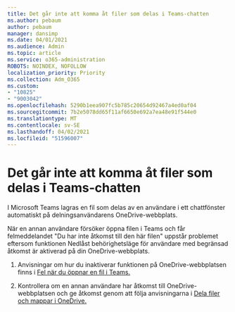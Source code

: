 ```yaml
---
title: Det går inte att komma åt filer som delas i Teams-chatten
ms.author: pebaum
author: pebaum
manager: dansimp
ms.date: 04/01/2021
ms.audience: Admin
ms.topic: article
ms.service: o365-administration
ROBOTS: NOINDEX, NOFOLLOW
localization_priority: Priority
ms.collection: Adm_O365
ms.custom:
- "10825"
- "9003042"
ms.openlocfilehash: 5290b1eea907fc5b785c20654d92467a4ed0af04
ms.sourcegitcommit: 7b2e5078dd65f11af6650e692a7ea48e91f544e0
ms.translationtype: MT
ms.contentlocale: sv-SE
ms.lasthandoff: 04/02/2021
ms.locfileid: "51596007"
---
```

# <a name="unable-to-access-files-shared-in-teams-chat"></a>Det går inte att komma åt filer som delas i Teams-chatten

I Microsoft Teams lagras en fil som delas av en användare i ett chattfönster automatiskt på delningsanvändarens OneDrive-webbplats.

När en annan användare försöker öppna filen i Teams och får felmeddelandet "Du har inte åtkomst till den här filen" uppstår problemet eftersom funktionen Nedlåst behörighetsläge för användare med begränsad åtkomst är aktiverad på din OneDrive-webbplats.

1. Anvisningar om hur du inaktiverar funktionen på OneDrive-webbplatsen finns i [Fel när du öppnar en fil i Teams.](https://go.microsoft.com/fwlink/?linkid=2155733)

1. Kontrollera om en annan användare har åtkomst till OneDrive-webbplatsen och ge åtkomst genom att följa anvisningarna i [Dela filer och mappar i OneDrive.](https://go.microsoft.com/fwlink/?linkid=2156017)